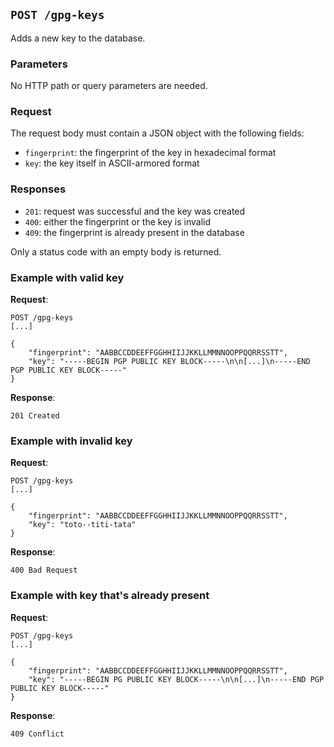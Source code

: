 
## `POST /gpg-keys`

Adds a new key to the database.

### Parameters

No HTTP path or query parameters are needed.

### Request

The request body must contain a JSON object with the following fields:

- `fingerprint`: the fingerprint of the key in hexadecimal format
- `key`: the key itself in ASCII-armored format

### Responses

- `201`: request was successful and the key was created
- `400`: either the fingerprint or the key is invalid
- `409`: the fingerprint is already present in the database

Only a status code with an empty body is returned.

### Example with valid key

**Request**:

```
POST /gpg-keys
[...]

{
    "fingerprint": "AABBCCDDEEFFGGHHIIJJKKLLMMNNOOPPQQRRSSTT",
    "key": "-----BEGIN PGP PUBLIC KEY BLOCK-----\n\n[...]\n-----END PGP PUBLIC KEY BLOCK-----"
}
```

**Response**:

```
201 Created
```

### Example with invalid key

**Request**:

```
POST /gpg-keys
[...]

{
    "fingerprint": "AABBCCDDEEFFGGHHIIJJKKLLMMNNOOPPQQRRSSTT",
    "key": "toto--titi-tata"
}
```

**Response**:

```
400 Bad Request
```

### Example with key that's already present

**Request**:

```
POST /gpg-keys
[...]

{
    "fingerprint": "AABBCCDDEEFFGGHHIIJJKKLLMMNNOOPPQQRRSSTT",
    "key": "-----BEGIN PG PUBLIC KEY BLOCK-----\n\n[...]\n-----END PGP PUBLIC KEY BLOCK-----"
}
```

**Response**:

```
409 Conflict
```
